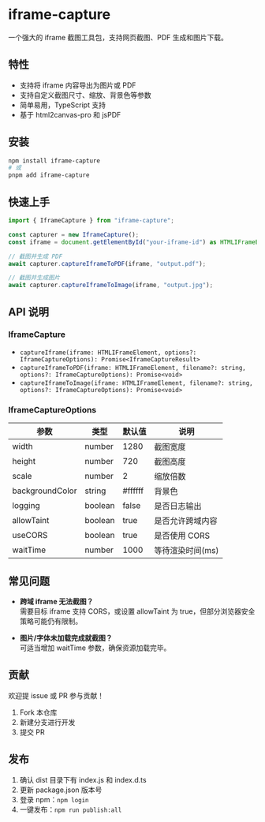 # iframe-capture

一个强大的 iframe 截图工具包，支持网页截图、PDF 生成和图片下载。

## 特性

- 支持将 iframe 内容导出为图片或 PDF
- 支持自定义截图尺寸、缩放、背景色等参数
- 简单易用，TypeScript 支持
- 基于 html2canvas-pro 和 jsPDF

## 安装

```bash
npm install iframe-capture
# 或
pnpm add iframe-capture
```

## 快速上手

```ts
import { IframeCapture } from "iframe-capture";

const capturer = new IframeCapture();
const iframe = document.getElementById("your-iframe-id") as HTMLIFrameElement;

// 截图并生成 PDF
await capturer.captureIframeToPDF(iframe, "output.pdf");

// 截图并生成图片
await capturer.captureIframeToImage(iframe, "output.jpg");
```

## API 说明

### IframeCapture

- `captureIframe(iframe: HTMLIFrameElement, options?: IframeCaptureOptions): Promise<IframeCaptureResult>`
- `captureIframeToPDF(iframe: HTMLIFrameElement, filename?: string, options?: IframeCaptureOptions): Promise<void>`
- `captureIframeToImage(iframe: HTMLIFrameElement, filename?: string, options?: IframeCaptureOptions): Promise<void>`

### IframeCaptureOptions

| 参数            | 类型    | 默认值  | 说明             |
| --------------- | ------- | ------- | ---------------- |
| width           | number  | 1280    | 截图宽度         |
| height          | number  | 720     | 截图高度         |
| scale           | number  | 2       | 缩放倍数         |
| backgroundColor | string  | #ffffff | 背景色           |
| logging         | boolean | false   | 是否日志输出     |
| allowTaint      | boolean | true    | 是否允许跨域内容 |
| useCORS         | boolean | true    | 是否使用 CORS    |
| waitTime        | number  | 1000    | 等待渲染时间(ms) |

## 常见问题

- **跨域 iframe 无法截图？**  
  需要目标 iframe 支持 CORS，或设置 allowTaint 为 true，但部分浏览器安全策略可能仍有限制。

- **图片/字体未加载完成就截图？**  
  可适当增加 waitTime 参数，确保资源加载完毕。

## 贡献

欢迎提 issue 或 PR 参与贡献！

1. Fork 本仓库
2. 新建分支进行开发
3. 提交 PR

## 发布

1. 确认 dist 目录下有 index.js 和 index.d.ts
2. 更新 package.json 版本号
3. 登录 npm：`npm login`
4. 一键发布：`npm run publish:all`
